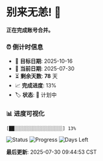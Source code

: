 # 别来无恙! 👋

**正在完成账号合并。**

### ⏰ 倒计时信息

- 🎯 **目标日期**: 2025-10-16
- 📅 **当前日期**: 2025-07-30  
- ⏳ **剩余天数**: **78** 天
- 📈 **完成进度**: 13%
- 🏷️ **状态**: 📅 计划中

### 📊 进度可视化

```
[██░░░░░░░░░░░░░░░░░░] 13%
```

![Status](https://img.shields.io/badge/状态-计划中-blue)
![Progress](https://img.shields.io/badge/进度-13%25-blue)
![Days Left](https://img.shields.io/badge/剩余天数-78-orange)

**最后更新**: 2025-07-30 09:44:53 CST

